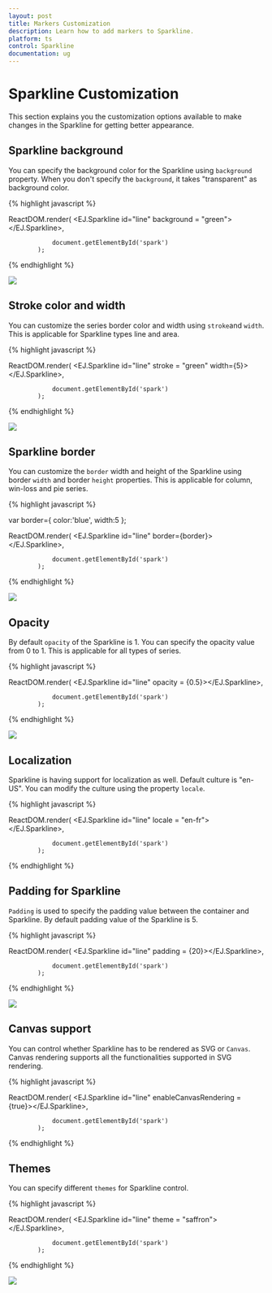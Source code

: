 ```yaml
---
layout: post
title: Markers Customization
description: Learn how to add markers to Sparkline.
platform: ts
control: Sparkline
documentation: ug
---
```


# Sparkline Customization

This section explains you the customization options available to make changes in the Sparkline for getting better appearance.

## Sparkline background

You can specify the background color for the Sparkline using `background` property. When you don't specify the `background`, it takes "transparent" as background color. 

{% highlight javascript %}

ReactDOM.render(
                <EJ.Sparkline id="line" background = "green"></EJ.Sparkline>,
                    
                document.getElementById('spark')
            );

{% endhighlight %} 

![](/js/Sparkline/Sparkline-Customization_images/Sparkline-Customization_img1.png)

## Stroke color and width

You can customize the series border color and width using `stroke`and `width`. This is applicable for Sparkline types line and area.

{% highlight javascript %}

ReactDOM.render(
                <EJ.Sparkline id="line" stroke = "green"
                width={5}></EJ.Sparkline>,
                    
                document.getElementById('spark')
            );


{% endhighlight %} 

![](/js/Sparkline/Sparkline-Customization_images/Sparkline-Customization_img2.png)

## Sparkline border

You can customize the `border` width and height of the Sparkline using border `width` and border `height` properties. This is applicable for column, win-loss and pie series.

{% highlight javascript %}

var border={
color:'blue',
width:5
};

ReactDOM.render(
                <EJ.Sparkline id="line" border={border}></EJ.Sparkline>,
                    
                document.getElementById('spark')
            );


{% endhighlight %} 

![](/js/Sparkline/Sparkline-Customization_images/Sparkline-Customization_img3.png)

## Opacity

By default `opacity` of the Sparkline is 1. You can specify the opacity value from 0 to 1. This is applicable for all types of series. 

{% highlight javascript %}

ReactDOM.render(
                <EJ.Sparkline id="line" opacity = {0.5}></EJ.Sparkline>,
                    
                document.getElementById('spark')
            );


{% endhighlight %} 

![](/js/Sparkline/Sparkline-Customization_images/Sparkline-Customization_img4.png)

## Localization

Sparkline is having support for localization as well. Default culture is "en-US". You can modify the culture using the property `locale`.

{% highlight javascript %}

ReactDOM.render(
                <EJ.Sparkline id="line" locale = "en-fr"></EJ.Sparkline>,
                    
                document.getElementById('spark')
            );


{% endhighlight %} 

## Padding for Sparkline

`Padding` is used to specify the padding value between the container and Sparkline. By default padding value of the Sparkline is 5. 

{% highlight javascript %}

ReactDOM.render(
                <EJ.Sparkline id="line" padding = {20}></EJ.Sparkline>,
                    
                document.getElementById('spark')
            );


{% endhighlight %} 

![](/js/Sparkline/Sparkline-Customization_images/Sparkline-Customization_img5.png)

## Canvas support

You can control whether Sparkline has to be rendered as SVG or `Canvas`. Canvas rendering supports all the functionalities supported in SVG rendering.

{% highlight javascript %}

ReactDOM.render(
                <EJ.Sparkline id="line" 
                enableCanvasRendering = {true}></EJ.Sparkline>,
                    
                document.getElementById('spark')
            );


{% endhighlight %} 

## Themes

You can specify different `themes` for Sparkline control.

{% highlight javascript %}

ReactDOM.render(
                <EJ.Sparkline id="line" theme = "saffron"></EJ.Sparkline>,
                    
                document.getElementById('spark')
            );


{% endhighlight %} 

![](/js/Sparkline/Sparkline-Customization_images/Sparkline-Customization_img6.png)
